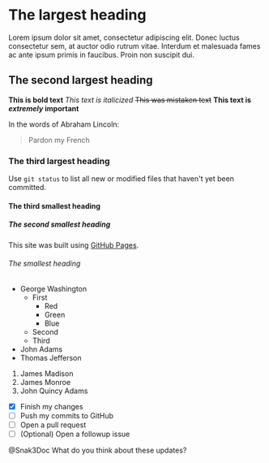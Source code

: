 # The largest heading

Lorem ipsum dolor sit amet, consectetur adipiscing elit. Donec luctus consectetur sem, at auctor odio rutrum vitae. Interdum et malesuada fames ac ante ipsum primis in faucibus. Proin non suscipit dui.

## The second largest heading
**This is bold text**
*This text is italicized*
~~This was mistaken text~~
**This text is _extremely_ important**

In the words of Abraham Lincoln:

> Pardon my French

### The third largest heading

Use `git status` to list all new or modified files that haven't yet been committed.

#### The third smallest heading

##### The second smallest heading

This site was built using [GitHub Pages](https://pages.github.com/).

###### The smallest heading

- George Washington
	- First
		- Red
		- Green
		- Blue
	- Second
	- Third
- John Adams
- Thomas Jefferson

1. James Madison
2. James Monroe
3. John Quincy Adams

- [x] Finish my changes
- [ ] Push my commits to GitHub
- [ ] Open a pull request
- [ ] \(Optional) Open a followup issue

@Snak3Doc What do you think about these updates?
